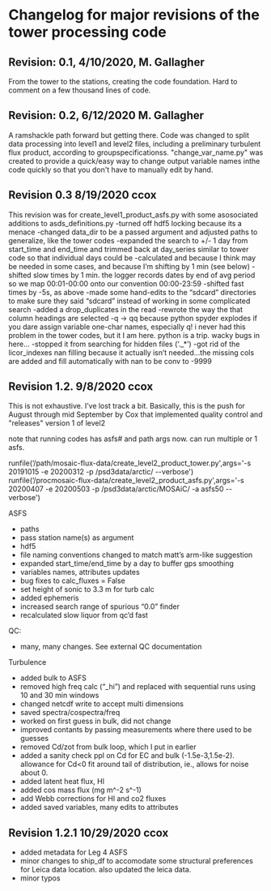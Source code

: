 # Changelog for major revisions of the tower processing code

## Revision: 0.1, 4/10/2020, M. Gallagher
From the tower to the stations, creating the code foundation. Hard to comment on a few thousand lines of code.

## Revision: 0.2, 6/12/2020 M. Gallagher
A ramshackle path forward but getting there. Code was changed to split data processing into level1 and level2 files, including a preliminary turbulent flux product, according to groupspecificationss. "change_var_name.py" was created to provide a quick/easy way to change output variable names inthe code quickly so that you don't have to manually edit by hand.

## Revision 0.3 8/19/2020 ccox
This revision was for create_level1_product_asfs.py with some asosociated additions to asds_definitions.py
-turned off hdf5 locking because its a menace
-changed data_dir to be a passed argument and adjusted paths to generalize, like the tower codes
-expanded the search to +/- 1 day from start_time and end_time and trimmed back at day_series similar to tower code so that individual days could be -calculated and because I think may be needed in some cases, and because I’m shifting by 1 min (see below)
-shifted slow times by 1 min. the logger records dates by end of avg period so we map 00:01-00:00 onto our convention 00:00-23:59 
-shifted fast times by -5s, as above
-made some hand-edits to the “sdcard” directories to make sure they said “sdcard” instead of working in some complicated search
-added a drop_duplicates in the read
-rewrote the way the that column headings are selected
-q -> qq because python spyder explodes if you dare assign variable one-char names, especially q! i never had this problem in the tower codes, but it I am here. python is a trip. wacky bugs in here…
-stopped it from searching for hidden files (‘._*’)
-got rid of the licor_indexes nan filling because it actually isn’t needed…the missing cols are added and fill automatically with nan to be conv to -9999

## Revision 1.2. 9/8/2020 ccox

This is not exhaustive. I’ve lost track a bit. Basically, this is the push for August through mid September by Cox that implemented quality control and "releases" version 1 of level2

note that running codes has asfs# and path args now. can run multiple or 1 asfs.

runfile(‘/path/mosaic-flux-data/create_level2_product_tower.py',args='-s 20191015 -e 20200312 -p /psd3data/arctic/ --verbose')
runfile(‘/procmosaic-flux-data/create_level2_product_asfs.py',args='-s 20200407 -e 20200503 -p /psd3data/arctic/MOSAiC/ -a asfs50 --verbose')

ASFS
- paths
- pass station name(s) as argument
- hdf5
- file naming conventions changed to match matt’s arm-like suggestion
- expanded start_time/end_time by a day to buffer gps smoothing
- variables names, attributes updates
- bug fixes to calc_fluxes = False
- set height of sonic to 3.3 m for turb calc
- added ephemeris
- increased search range of spurious “0.0” finder
- recalculated slow liquor from qc’d fast

QC:
- many, many changes. See external QC documentation

Turbulence
- added bulk to ASFS
- removed high freq calc (“_hi”) and replaced with sequential runs using 10 and 30 min windows
- changed netcdf write to accept multi dimensions
- saved spectra/cospectra/freq
- worked on first guess in bulk, did not change
- improved contants by passing measurements where there used to be guesses
- removed Cd/zot from bulk loop, which I put in earlier
- added a sanity check ppl on Cd for EC and bulk (-1.5e-3,1.5e-2).  allowance for Cd<0 fit around tail of distribution, ie., allows for noise about 0. 
- added latent heat flux, Hl
- added cos mass flux (mg m^-2 s^-1)
- add Webb corrections for Hl and co2 fluxes
- added saved variables, many edits to attributes

## Revision 1.2.1 10/29/2020 ccox

- added metadata for Leg 4 ASFS 
- minor changes to ship_df to accomodate some structural preferences for Leica data location. also updated the leica data.
- minor typos


